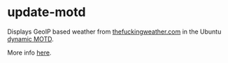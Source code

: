 update-motd
===========

Displays GeoIP based weather from [thefuckingweather.com](http://thefuckingweather.com/ "link to thefuckingweather.com") in the Ubuntu [dynamic MOTD](https://wiki.ubuntu.com/UpdateMotd "link to Ubuntu wiki").

More info [here](http://www.ihashacks.com/blog/2013/04/25/fun-with-geoip-and-profane-weather/ "link to ihashacks blog").
